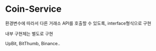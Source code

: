 # Coin-Service

환경변수에 따라서 다른 거래소 API를 호출할 수 있도록, interface형식으로 구현

내부 구현체는 별도로 구현

UpBit, BitThumb, Binance..
